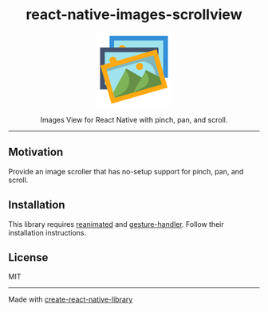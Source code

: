 <div align="center">
  <h1>react-native-images-scrollview</h1>
  <a href="https://www.youtube.com/watch?v=3jqTqrGtGjg">
    <img alt="photos" width=150 src="photos.svg">
  </a>
  <p>Images View for React Native with pinch, pan, and scroll.</p>
</div>
<hr />

## Motivation

Provide an image scroller that has no-setup support for pinch, pan, and scroll.

## Installation

This library requires [reanimated](https://docs.swmansion.com/react-native-reanimated/docs/fundamentals/installation) and [gesture-handler](https://docs.swmansion.com/react-native-gesture-handler/docs/installation). Follow their installation instructions.

## License

MIT

---

Made with [create-react-native-library](https://github.com/callstack/react-native-builder-bob)
